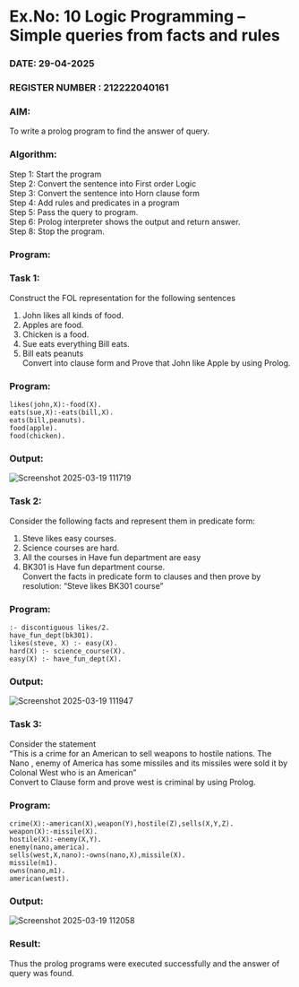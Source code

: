 # Ex.No: 10  Logic Programming –  Simple queries from facts and rules
### DATE: 29-04-2025                                                                            
### REGISTER NUMBER : 212222040161
### AIM: 
To write a prolog program to find the answer of query. 
###  Algorithm:
 Step 1: Start the program <br> 
 Step 2: Convert the sentence into First order Logic  <br> 
 Step 3:  Convert the sentence into Horn clause form  <br> 
 Step 4: Add rules and predicates in a program   <br> 
 Step 5:  Pass the query to program. <br> 
 Step 6: Prolog interpreter shows the output and return answer. <br> 
 Step 8:  Stop the program.
### Program:
### Task 1:
Construct the FOL representation for the following sentences <br> 
1.	John likes all kinds of food.  <br> 
2.	Apples are food.  <br> 
3.	Chicken is a food.  <br> 
4.	Sue eats everything Bill eats. <br> 
5.	 Bill eats peanuts  <br> 
   Convert into clause form and Prove that John like Apple by using Prolog. <br> 
### Program:
```
likes(john,X):-food(X).
eats(sue,X):-eats(bill,X).
eats(bill,peanuts).
food(apple).
food(chicken).
```

### Output:
![Screenshot 2025-03-19 111719](https://github.com/user-attachments/assets/50998768-9e43-4624-aae3-6985b66518c6)

### Task 2:
Consider the following facts and represent them in predicate form: <br>              
1.	Steve likes easy courses. <br> 
2.	Science courses are hard. <br> 
3. All the courses in Have fun department are easy <br> 
4. BK301 is Have fun department course.<br> 
Convert the facts in predicate form to clauses and then prove by resolution: “Steve likes BK301 course”<br> 

### Program:
```
:- discontiguous likes/2.
have_fun_dept(bk301). 
likes(steve, X) :- easy(X).
hard(X) :- science_course(X).  
easy(X) :- have_fun_dept(X).
```

### Output:
![Screenshot 2025-03-19 111947](https://github.com/user-attachments/assets/79df4021-a042-4870-be59-9280b29661cd)

### Task 3:
Consider the statement <br> 
“This is a crime for an American to sell weapons to hostile nations. The Nano , enemy of America has some missiles and its missiles were sold it by Colonal West who is an American” <br> 
Convert to Clause form and prove west is criminal by using Prolog.<br> 
### Program:
```
crime(X):-american(X),weapon(Y),hostile(Z),sells(X,Y,Z).
weapon(X):-missile(X).
hostile(X):-enemy(X,Y).
enemy(nano,america).
sells(west,X,nano):-owns(nano,X),missile(X).
missile(m1).
owns(nano,m1).
american(west).
```

### Output:
![Screenshot 2025-03-19 112058](https://github.com/user-attachments/assets/8f85793e-58fe-4466-8d89-43cd95c8adb0)

### Result:
Thus the prolog programs were executed successfully and the answer of query was found.
